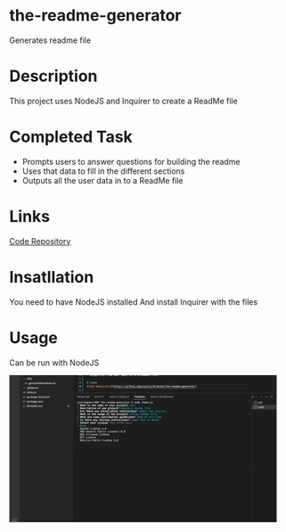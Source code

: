 # the-readme-generator
Generates readme file

# Description
This project uses NodeJS and Inquirer to create a ReadMe file

# Completed Task
- Prompts users to answer questions for building the readme
- Uses that data to fill in the different sections
- Outputs all the user data in to a ReadMe file

# Links
[Code Repository](https://github.com/Justin-Brueske/the-readme-generator)


# Insatllation
You need to have NodeJS installed
And install Inquirer with the files

# Usage
Can be run with NodeJS

![screen shot](./assets/readmegenerator.gif)